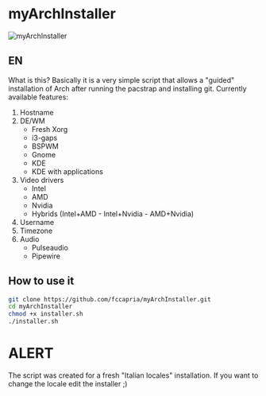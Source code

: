 # myArchInstaller             

![myArchInstaller](https://user-images.githubusercontent.com/62179193/147276616-ebf95366-d9d3-4d05-8721-8665dc5a4687.png)


**EN**
------
What is this?
Basically it is a very simple script that allows a "guided" installation of Arch after running the pacstrap and installing git. 
Currently available features:

1. Hostname
2. DE/WM
   * Fresh Xorg
   * i3-gaps
   * BSPWM
   * Gnome
   * KDE
   * KDE with applications
3. Video drivers
   * Intel
   * AMD
   * Nvidia
   * Hybrids (Intel+AMD - Intel+Nvidia - AMD+Nvidia)
4. Username
5. Timezone
6. Audio
   * Pulseaudio
   * Pipewire
  
How to use it
-------------

```bash
git clone https://github.com/fccapria/myArchInstaller.git
cd myArchInstaller
chmod +x installer.sh
./installer.sh
```

# ALERT
The script was created for a fresh "Italian locales" installation. If you want to change the locale edit the installer ;)
